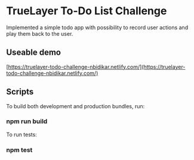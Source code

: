 # TrueLayer To-Do List Challenge

Implemented a simple todo app with possibility to record user actions and play them back to the user.

## Useable demo

[https://truelayer-todo-challenge-nbidikar.netlify.com/](https://truelayer-todo-challenge-nbidikar.netlify.com/)

## Scripts

To build both development and production bundles, run:

### npm run build

To run tests:

### npm test
